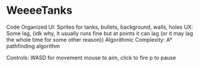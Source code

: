 # WeeeeTanks
Code Organized
UI: Sprites for tanks, bullets, background, walls, holes
UX: Some lag, (idk why, it usually runs fine but at points it can lag (or it may lag the whole time for some other reason))
Algorithmic Complexity: A* pathfinding algorithm


Controls:
WASD for movement
mouse to aim, click to fire
p to pause
